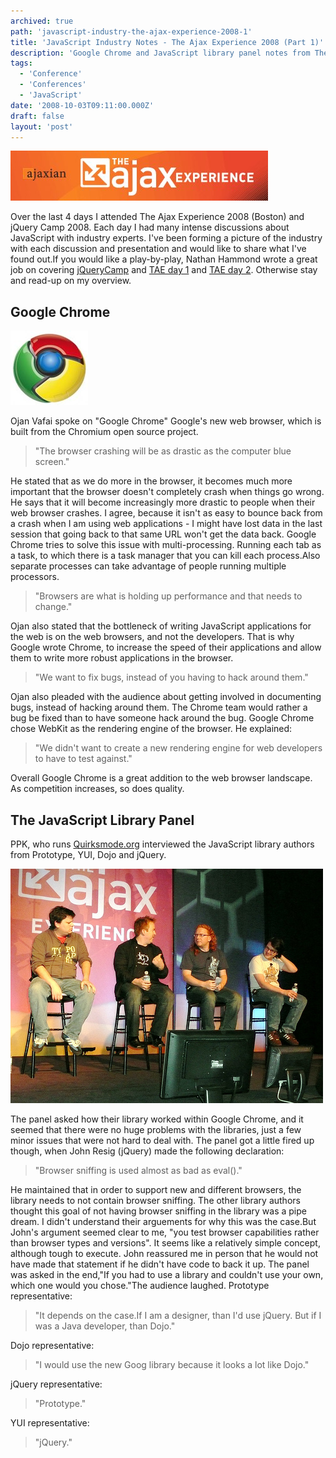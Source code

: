 ```yaml
---
archived: true
path: 'javascript-industry-the-ajax-experience-2008-1'
title: 'JavaScript Industry Notes - The Ajax Experience 2008 (Part 1)'
description: 'Google Chrome and JavaScript library panel notes from The Ajax Experience 2008 in Boston.'
tags:
  - 'Conference'
  - 'Conferences'
  - 'JavaScript'
date: '2008-10-03T09:11:00.000Z'
draft: false
layout: 'post'
---
```


![](./logo-tae.jpg)

Over the last 4 days I attended The Ajax Experience 2008 (Boston) and jQuery Camp 2008. Each day I had many intense discussions about JavaScript with industry experts. I've been forming a picture of the industry with each discussion and presentation and would like to share what I've found out.If you would like a play-by-play, Nathan Hammond wrote a great job on covering [jQueryCamp](http://nathanhammond.com/jquery-conference-2008) and [TAE day 1](http://nathanhammond.com/the-ajax-experience-day-1) and [TAE day 2](http://nathanhammond.com/the-ajax-experience-day-2). Otherwise stay and read-up on my overview.

## Google Chrome

![](./logo-googlechrome.jpg)

Ojan Vafai spoke on "Google Chrome" Google's new web browser, which is built from the Chromium open source project.

> "The browser crashing will be as drastic as the computer blue screen."

He stated that as we do more in the browser, it becomes much more important that the browser doesn't completely crash when things go wrong. He says that it will become increasingly more drastic to people when their web browser crashes. I agree, because it isn't as easy to bounce back from a crash when I am using web applications - I might have lost data in the last session that going back to that same URL won't get the data back. Google Chrome tries to solve this issue with multi-processing. Running each tab as a task, to which there is a task manager that you can kill each process.Also separate processes can take advantage of people running multiple processors.

> "Browsers are what is holding up performance and that needs to change."

Ojan also stated that the bottleneck of writing JavaScript applications for the web is on the web browsers, and not the developers. That is why Google wrote Chrome, to increase the speed of their applications and allow them to write more robust applications in the browser.

> "We want to fix bugs, instead of you having to hack around them."

Ojan also pleaded with the audience about getting involved in documenting bugs, instead of hacking around them. The Chrome team would rather a bug be fixed than to have someone hack around the bug. Google Chrome chose WebKit as the rendering engine of the browser. He explained:

> "We didn't want to create a new rendering engine for web developers to have to test against."

Overall Google Chrome is a great addition to the web browser landscape. As competition increases, so does quality.

## The JavaScript Library Panel

PPK, who runs [Quirksmode.org](http://quirksmode.org/) interviewed the JavaScript library authors from Prototype, YUI, Dojo and jQuery.

[![](./ajax-panel.jpg)](http://farm4.static.flickr.com/3275/2902388592_fb31532766.jpg?v=0)

The panel asked how their library worked within Google Chrome, and it seemed that there were no huge problems with the libraries, just a few minor issues that were not hard to deal with. The panel got a little fired up though, when John Resig (jQuery) made the following declaration:

> "Browser sniffing is used almost as bad as eval()."

He maintained that in order to support new and different browsers, the library needs to not contain browser sniffing. The other library authors thought this goal of not having browser sniffing in the library was a pipe dream. I didn't understand their arguements for why this was the case.But John's argument seemed clear to me, "you test browser capabilities rather than browser types and versions". It seems like a relatively simple concept, although tough to execute. John reassured me in person that he would not have made that statement if he didn't have code to back it up. The panel was asked in the end,"If you had to use a library and couldn't use your own, which one would you chose."The audience laughed. Prototype representative:

> "It depends on the case.If I am a designer, than I'd use jQuery. But if I was a Java developer, than Dojo."

Dojo representative:

> "I would use the new Goog library because it looks a lot like Dojo."

jQuery representative:

> "Prototype."

YUI representative:

> "jQuery."

